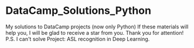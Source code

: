 # DataCamp_Solutions_Python
My solutions to DataCamp projects (now only Python)
If these materials will help you, I will be glad to receive a star from you. Thank you for attention!
P.S. I can't solve Project: ASL recognition in Deep Learning.
